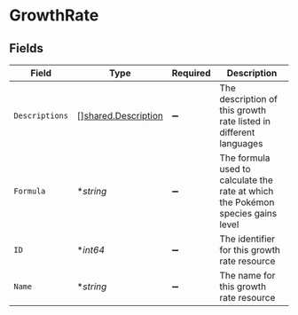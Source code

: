 # GrowthRate


## Fields

| Field                                                                           | Type                                                                            | Required                                                                        | Description                                                                     |
| ------------------------------------------------------------------------------- | ------------------------------------------------------------------------------- | ------------------------------------------------------------------------------- | ------------------------------------------------------------------------------- |
| `Descriptions`                                                                  | [][shared.Description](../../../pkg/models/shared/description.md)               | :heavy_minus_sign:                                                              | The description of this growth rate listed in different languages               |
| `Formula`                                                                       | **string*                                                                       | :heavy_minus_sign:                                                              | The formula used to calculate the rate at which the Pokémon species gains level |
| `ID`                                                                            | **int64*                                                                        | :heavy_minus_sign:                                                              | The identifier for this growth rate resource                                    |
| `Name`                                                                          | **string*                                                                       | :heavy_minus_sign:                                                              | The name for this growth rate resource                                          |